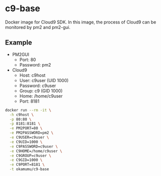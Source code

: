 # c9-base

Docker image for Cloud9 SDK. In this image, the process of Cloud9 can be monitored by pm2 and pm2-gui.

## Example

- PM2GUI
  - Port: 80
  - Password: pm2
- Cloud9
  - Host: c9host
  - User: c9user (UID 1000)
  - Password: c9user
  - Group: c9 (GID 1000)
  - Home: /home/c9user
  - Port: 8181

```sh
docker run --rm -it \
  -h c9host \
  -p 80:80 \
  -p 8181:8181 \
  -e PM2PORT=80 \
  -e PM2PASSWORD=pm2 \
  -e C9USER=c9user \
  -e C9UID=1000 \
  -e C9PASSWORD=c9user \
  -e C9HOME=/home/c9user \
  -e C9GROUP=c9user \
  -e C9GID=1000 \
  -e C9PORT=8181 \
  -t okamumu/c9-base
```
